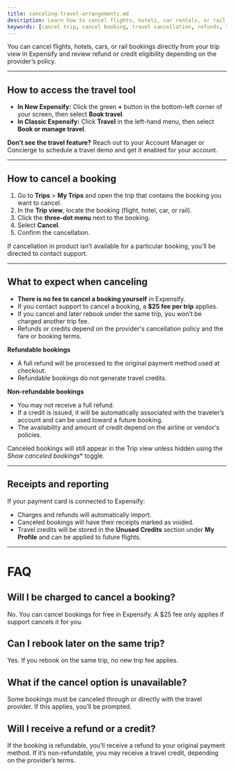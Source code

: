 ```yaml
---
title: canceling-travel-arrangements.md
description: Learn how to cancel flights, hotels, car rentals, or rail bookings directly in Expensify, and what to expect when doing so.
keywords: [cancel trip, cancel booking, travel cancellation, refunds, travel credits, expensify travel, classic, new expensify]
---
```


<div id="new-expensify" markdown="1">

You can cancel flights, hotels, cars, or rail bookings directly from your trip view in Expensify and review refund or credit eligibility depending on the provider’s policy.

---

## How to access the travel tool

- **In New Expensify:** Click the green **+** button in the bottom-left corner of your screen, then select **Book travel**.
- **In Classic Expensify:** Click **Travel** in the left-hand menu, then select **Book or manage travel**.

**Don’t see the travel feature?** Reach out to your Account Manager or Concierge to schedule a travel demo and get it enabled for your account.

---

## How to cancel a booking

1. Go to **Trips** > **My Trips** and open the trip that contains the booking you want to cancel.
2. In the **Trip view**, locate the booking (flight, hotel, car, or rail).
3. Click the **three-dot menu** next to the booking.
4. Select **Cancel**.
5. Confirm the cancellation.

If cancellation in product isn’t available for a particular booking, you’ll be directed to contact support.

---

## What to expect when canceling

- **There is no fee to cancel a booking yourself** in Expensify.
- If you contact support to cancel a booking, a **$25 fee per trip** applies.
- If you cancel and later rebook under the same trip, you won’t be charged another trip fee.
- Refunds or credits depend on the provider's cancellation policy and the fare or booking terms.

**Refundable bookings**  
- A full refund will be processed to the original payment method used at checkout.
- Refundable bookings do not generate travel credits.

**Non-refundable bookings**  
- You may not receive a full refund.
- If a credit is issued, it will be automatically associated with the traveler’s account and can be used toward a future booking.
- The availability and amount of credit depend on the airline or vendor's policies.

Canceled bookings will still appear in the Trip view unless hidden using the *Show canceled bookings** toggle.

---

## Receipts and reporting

If your payment card is connected to Expensify:
- Charges and refunds will automatically import.
- Canceled bookings will have their receipts marked as voided.
- Travel credits will be stored in the **Unused Credits** section under **My Profile** and can be applied to future flights.

---

# FAQ

## Will I be charged to cancel a booking?
No. You can cancel bookings for free in Expensify. A $25 fee only applies if support cancels it for you.

## Can I rebook later on the same trip?
Yes. If you rebook on the same trip, no new trip fee applies.

## What if the cancel option is unavailable?
Some bookings must be canceled through or directly with the travel provider. If this applies, you’ll be prompted.

## Will I receive a refund or a credit?
If the booking is refundable, you’ll receive a refund to your original payment method. If it’s non-refundable, you may receive a travel credit, depending on the provider’s terms.

</div>
